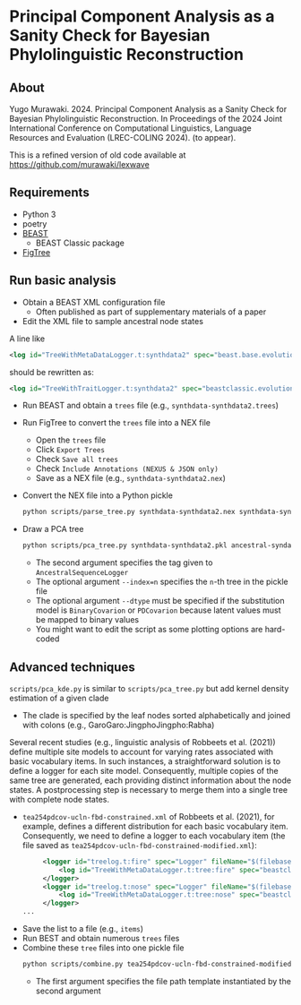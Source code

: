 # Principal Component Analysis as a Sanity Check for Bayesian Phylolinguistic Reconstruction

## About
Yugo Murawaki. 2024. Principal Component Analysis as a Sanity Check for Bayesian Phylolinguistic Reconstruction. In Proceedings of the 2024 Joint International Conference on Computational Linguistics, Language Resources and Evaluation (LREC-COLING 2024). (to appear).

This is a refined version of old code available at https://github.com/murawaki/lexwave

## Requirements
- Python 3
- poetry
- [BEAST](https://www.beast2.org/)
  - BEAST Classic package
- [FigTree](http://tree.bio.ed.ac.uk/software/figtree/)

## Run basic analysis

- Obtain a BEAST XML configuration file
  - Often published as part of supplementary materials of a paper
- Edit the XML file to sample ancestral node states
  
A line like
  ```xml
  <log id="TreeWithMetaDataLogger.t:synthdata2" spec="beast.base.evolution.TreeWithMetaDataLogger" tree="@Tree.t:synthdata2"/>
  ```
should be rewritten as:
  ```xml
  <log id="TreeWithTraitLogger.t:synthdata2" spec="beastclassic.evolution.likelihood.AncestralSequenceLogger" tree="@Tree.t:synthdata2" tag="ancestral-syndata2" data="@synthdata2" siteModel="@SiteModel.s:synthdata2"/
  ```
- Run BEAST and obtain a `trees` file (e.g., `synthdata-synthdata2.trees`)
- Run FigTree to convert the `trees` file into a NEX file
  - Open the `trees` file
  - Click `Export Trees`
  - Check `Save all trees`
  - Check `Include Annotations (NEXUS & JSON only)`
  - Save as a NEX file (e.g., `synthdata-synthdata2.nex`)

- Convert the NEX file into a Python pickle
  ```sh
  python scripts/parse_tree.py synthdata-synthdata2.nex synthdata-synthdata2.pkl
  ```

- Draw a PCA tree
  ```sh
  python scripts/pca_tree.py synthdata-synthdata2.pkl ancestral-syndata2 synthdata-synthdata2.last.png
  ```
  - The second argument specifies the tag given to `AncestralSequenceLogger`
  - The optional argument `--index=n` specifies the `n`-th tree in the pickle file
  - The optional argument `--dtype` must be specified if the substitution model is `BinaryCovarion` or `PDCovarion` because latent values must be mapped to binary values
  - You might want to edit the script as some plotting options are hard-coded

## Advanced techniques
`scripts/pca_kde.py` is similar to `scripts/pca_tree.py` but add kernel density estimation of a given clade
- The clade is specified by the leaf nodes sorted alphabetically and joined with colons (e.g., GaroGaro:JingphoJingpho:Rabha)

Several recent studies (e.g., linguistic analysis of Robbeets et al. (2021)) define multiple site models to account for varying rates associated with basic vocabulary items. In such instances, a straightforward solution is to define a logger for each site model. Consequently, multiple copies of the same tree are generated, each providing distinct information about the node states. A postprocessing step is necessary to merge them into a single tree with complete node states.
- `tea254pdcov-ucln-fbd-constrained.xml` of Robbeets et al. (2021), for example, defines a different distribution for each basic vocabulary item. Consequently, we need to define a logger to each vocabulary item (the file saved as `tea254pdcov-ucln-fbd-constrained-modified.xml`):
  ```xml
       <logger id="treelog.t:fire" spec="Logger" fileName="$(filebase).fire.trees" logEvery="50000" mode="tree">
           <log id="TreeWithMetaDataLogger.t:tree:fire" spec="beastclassic.evolution.likelihood.AncestralSequenceLogger" branchRateModel="@RelaxedClock.c:clock" tree="@Tree.t:tree" tag="ancestraldata" data="@orgdata.fire" siteModel="@SiteModel.s:fire" />
       </logger>
       <logger id="treelog.t:nose" spec="Logger" fileName="$(filebase).nose.trees" logEvery="50000" mode="tree">
           <log id="TreeWithMetaDataLogger.t:tree:nose" spec="beastclassic.evolution.likelihood.AncestralSequenceLogger" branchRateModel="@RelaxedClock.c:clock" tree="@Tree.t:tree" tag="ancestraldata" data="@orgdata.nose" siteModel="@SiteModel.s:nose" />
       </logger>
  ...
  ```
- Save the list to a file (e.g., `items`)
- Run BEST and obtain numerous `trees` files
- Combine these `tree` files into one pickle file
  ```sh
  python scripts/combine.py tea254pdcov-ucln-fbd-constrained-modified.{}.trees items ancestraldata tea254pdcov-ucln-fbd-constrained-modified.last.pkl
  ```
  - The first argument specifies the file path template instantiated by the second argument
